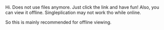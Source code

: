 Hi. Does not use files anymore. Just click the link and have fun!
Also, you can view it offline. Singleplication may not work tho while online.

So this is mainly recommended for offline viewing.
